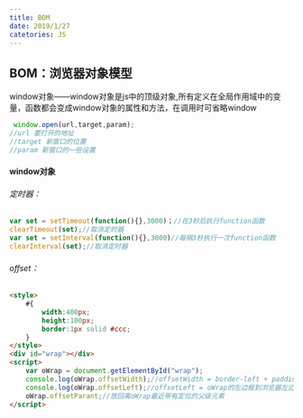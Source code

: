 ```yaml
---
title: BOM
date: 2019/1/27
catetories: JS
---
```




## BOM：浏览器对象模型

window对象——window对象是js中的顶级对象,所有定义在全局作用域中的变量，函数都会变成window对象的属性和方法，在调用时可省略window

```javascript
 window.open(url,target,param);
//url 要打开的地址
//target 新窗口的位置
//param 新窗口的一些设置
```

#### window对象

######  	定时器：

```javascript
var set = setTimeout(function(){},3000)；//在3秒后执行function函数
clearTimeout(set);//取消定时器
var set = setInterval(function(){},3000)//每隔3秒执行一次function函数 
clearInterval(set);//取消定时器
```

###### 	offset：

```html
<style>
    #{
        width:400px;
        height:100px;
        border:1px solid #ccc;
    }
</style>
<div id="wrap"></div>
<script>
	var oWrap = document.getElementById("wrap");
    console.log(oWrap.offsetWidth);//offsetWidth = border-left + padding-left + width + padding-right + border-right
    console.log(oWrap.offsetLeft);//offsetLeft = oWrap的左边框到浏览器左边缘的距离
    oWrap.offsetParant;//放回离oWrap最近带有定位的父级元素
</script>
```

